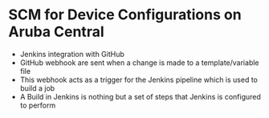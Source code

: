 # SCM for Device Configurations on Aruba Central
- Jenkins integration with GitHub 
- GitHub webhook are sent when a change is made to a template/variable file
- This webhook acts as a trigger for the Jenkins pipeline which is used to build a job
- A Build in Jenkins is nothing but a set of steps that Jenkins is configured to perform
